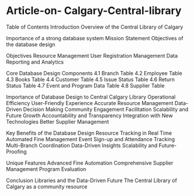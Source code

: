 # Article-on- Calgary-Central-library
Table of Contents
Introduction
Overview of the Central Library of Calgary

Importance of a strong database system
Mission Statement
Objectives of the database design

Objectives
Resource Management
User Registration Management
Data Reporting and Analytics

Core Database Design Components
4.1 Branch Table
4.2 Employee Table
4.3 Books Table
4.4 Customer Table
4.5 Issue Status Table
4.6 Return Status Table
4.7 Event and Program Data Table
4.8 Supplier Table

Importance of Database Design to Central Calgary Library
Operational Efficiency
User-Friendly Experience
Accurate Resource Management
Data-Driven Decision Making
Community Engagement Facilitation
Scalability and Future Growth
Accountability and Transparency
Integration with New Technologies
Better Supplier Management

Key Benefits of the Database Design
Resource Tracking in Real Time
Automated Fine Management
Event Sign-up and Attendance Tracking
Multi-Branch Coordination
Data-Driven Insights
Scalability and Future-Proofing

Unique Features
Advanced Fine Automation
Comprehensive Supplier Management
Program Evaluation

Conclusion
Libraries and the Data-Driven Future
The Central Library of Calgary as a community resource
